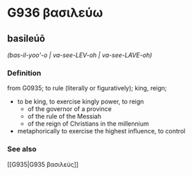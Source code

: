 # G936 βασιλεύω

## basileúō

_(bas-il-yoo'-o | va-see-LEV-oh | va-see-LAVE-oh)_

### Definition

from G0935; to rule (literally or figuratively); king, reign; 

- to be king, to exercise kingly power, to reign
  - of the governor of a province
  - of the rule of the Messiah
  - of the reign of Christians in the millennium
- metaphorically to exercise the highest influence, to control

### See also

[[G935|G935 βασιλεύς]]
